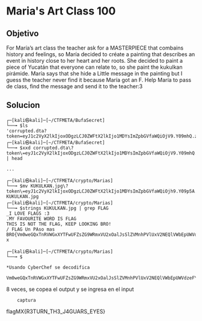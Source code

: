 # Maria's Art Class 100
## Objetivo
For María’s art class the teacher ask for a MASTERPIECE that combains history and feelings, so María decided to créate a painting that describes an event in history close to her heart and her roots. She decided to paint a piece of Yucatán that everyone can relate to, so she paint the kukulkan pirámide. María says that she hide a Little message in the painting but I guess the teacher never find it because María got an F. Help María to pass de class, find the message and send it to the teacher:3

## Solucion

```shell
┌─[kali㉿kali]─[~/CTFMETA/BufaSecret]
└──╼ $ls
'corrupted.dta?token=eyJ1c2VyX2lkIjoxODgzLCJ0ZWFtX2lkIjo1MDYsImZpbGVfaWQiOjV9.Y09mhQ.z1qAw6uTgckhid411vJfjagbTyk'
┌─[kali㉿kali]─[~/CTFMETA/BufaSecret]
└──╼ $xxd corrupted.dta\?token\=eyJ1c2VyX2lkIjoxODgzLCJ0ZWFtX2lkIjo1MDYsImZpbGVfaWQiOjV9.Y09mhQ.z1qAw6uTgckhid411vJfjagbTyk | head

...

┌─[kali㉿kali]─[~/CTFMETA/crypto/Marias]
└──╼ $mv KUKULKAN.jpg\?token\=eyJ1c2VyX2lkIjoxODgzLCJ0ZWFtX2lkIjo1MDYsImZpbGVfaWQiOjh9.Y09p5A.50YaFZqYQI9L5Ww2HWbyawUHndo KUKULKAN.jpg
┌─[kali㉿kali]─[~/CTFMETA/crypto/Marias]
└──╼ $strings KUKULKAN.jpg | grep FLAG
_I LOVE FLAGS :3 
.MY FAVOURITE WORD IS FLAG 
THIS IS NOT THE FLAG, KEEP LOOKING BRO! 
/ FLAG Un PAso mas  BRO{Vm0weGQxTnRVWGxXYTFwUFZsZG9WRmxVU2xOalJsSlZVMnhPVlUxV2NEQlVWbEpUWVdzeFYxTnNhRmRpVkZaUVZrUktTMUl5VGtsaVJtUk9ZbTFvZVZadE1YcGxSbGw0Vkc1V2FsSnNXazlXYlRWRFYxWmFkR1JIUmxSTlZYQjVWR3hhYjFSc1duTmpSVGxhWWxoU1RGWnNXbUZXVmtaMFVteHdWMkpJUWpaV1ZFa3hWREZhV0ZOclpHcFNWR3hZV1ZSS1VrMUdWWGRYYlVacVZtdHdlbGRyV210VWJGcDFVV3R3VjJGcmJ6QlZla1pYVmpGa2NsWnNTbGRTTTAwMQ==}   x

┌─[kali㉿kali]─[~/CTFMETA/crypto/Marias]
└──╼ $

*Usando CyberChef se decodifica 

Vm0weGQxTnRVWGxXYTFwUFZsZG9WRmxVU2xOalJsSlZVMnhPVlUxV2NEQlVWbEpUWVdzeFYxTnNhRmRpVkZaUVZrUktTMUl5VGtsaVJtUk9ZbTFvZVZadE1YcGxSbGw0Vkc1V2FsSnNXazlXYlRWRFYxWmFkR1JIUmxSTlZYQjVWR3hhYjFSc1duTmpSVGxhWWxoU1RGWnNXbUZXVmtaMFVteHdWMkpJUWpaV1ZFa3hWREZhV0ZOclpHcFNWR3hZV1ZSS1VrMUdWWGRYYlVacVZtdHdlbGRyV210VWJGcDFVV3R3VjJGcmJ6QlZla1pYVmpGa2NsWnNTbGRTTTAwMQ==

```

8 veces,  se copea el output y se ingresa en el input 
		
		captura

flagMX{R3TURN_TH3_J4GUARS_EYES}

